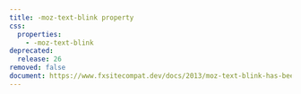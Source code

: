 ```yaml
---
title: -moz-text-blink property
css:
  properties:
    - -moz-text-blink
deprecated:
  release: 26
removed: false
document: https://www.fxsitecompat.dev/docs/2013/moz-text-blink-has-been-removed-in-favour-of-moz-text-decoration-line-blink/
---
```

